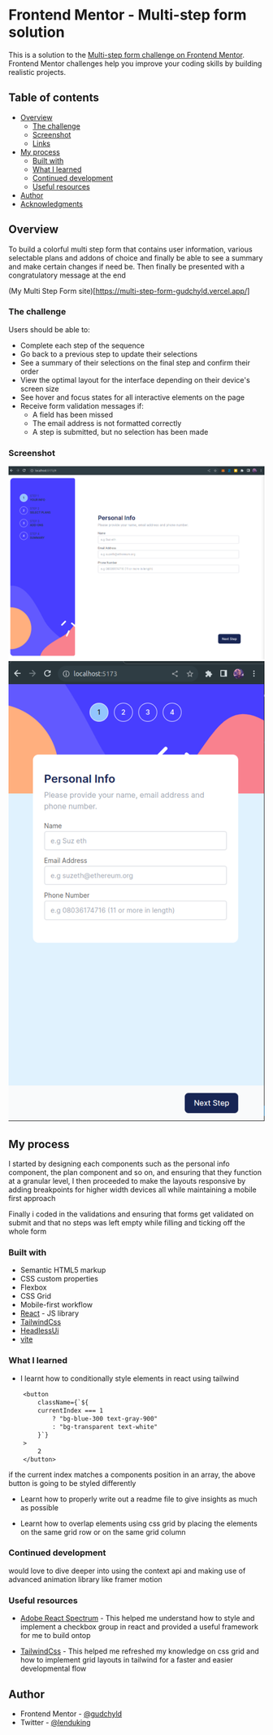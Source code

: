 # Frontend Mentor - Multi-step form solution

This is a solution to the [Multi-step form challenge on Frontend Mentor](https://www.frontendmentor.io/challenges/multistep-form-YVAnSdqQBJ). Frontend Mentor challenges help you improve your coding skills by building realistic projects.

## Table of contents

- [Overview](#overview)
  - [The challenge](#the-challenge)
  - [Screenshot](#screenshot)
  - [Links](#links)
- [My process](#my-process)
  - [Built with](#built-with)
  - [What I learned](#what-i-learned)
  - [Continued development](#continued-development)
  - [Useful resources](#useful-resources)
- [Author](#author)
- [Acknowledgments](#acknowledgments)

## Overview

To build a colorful multi step form that contains user information, various selectable plans and addons of choice and finally be able to see a summary and make certain changes if need be.
Then finally be presented with a congratulatory message at the end

(My Multi Step Form site)[https://multi-step-form-gudchyld.vercel.app/]

### The challenge

Users should be able to:

- Complete each step of the sequence
- Go back to a previous step to update their selections
- See a summary of their selections on the final step and confirm their order
- View the optimal layout for the interface depending on their device's screen size
- See hover and focus states for all interactive elements on the page
- Receive form validation messages if:
  - A field has been missed
  - The email address is not formatted correctly
  - A step is submitted, but no selection has been made

### Screenshot

![](./screenshots/desktop%20view.png)
![](./screenshots/mobile%20view.png)

## My process

I started by designing each components such as the personal info component, the plan component and so on, and ensuring that they function at a granular level,
I then proceeded to make the layouts responsive by adding breakpoints for higher width devices all while maintaining a mobile first approach

Finally i coded in the validations and ensuring that forms get validated on submit
and that no steps was left empty while filling and ticking off the whole form

### Built with

- Semantic HTML5 markup
- CSS custom properties
- Flexbox
- CSS Grid
- Mobile-first workflow
- [React](https://reactjs.org/) - JS library
- [TailwindCss](https://tailwindcss.com/)
- [HeadlessUi](https://headlessui.com/)
- [vite](https://vitejs.dev/)

### What I learned

- I learnt how to conditionally style elements in react using tailwind

```
    <button
        className={`${
        currentIndex === 1
            ? "bg-blue-300 text-gray-900"
            : "bg-transparent text-white"
        }`}
    >
        2
    </button>
```

if the current index matches a components position in an array, the above button is going to be
styled differently

- Learnt how to properly write out a readme file to give insights as much as possible

- Learnt how to overlap elements using css grid by placing the elements on the same grid row
  or on the same grid column

### Continued development

would love to dive deeper into using the context api and making use of advanced animation library
like framer motion

### Useful resources

- [Adobe React Spectrum](https://react-spectrum.adobe.com/react-spectrum/CheckboxGroup.html) -
  This helped me understand how to style and implement a checkbox group in react and provided a
  useful framework for me to build ontop

- [TailwindCss](https://tailwindcss.com/docs/grid-template-rows) -
  This helped me refreshed my knowledge on css grid and how to implement grid layouts in tailwind for a faster and easier developmental flow

## Author

- Frontend Mentor - [@gudchyld](https://www.frontendmentor.io/profile/gudchyld)
- Twitter - [@lenduking](https://www.twitter.com/lenduking)
